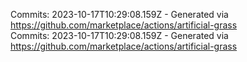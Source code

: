 Commits: 2023-10-17T10:29:08.159Z - Generated via https://github.com/marketplace/actions/artificial-grass
<br>
Commits: 2023-10-17T10:29:08.159Z - Generated via https://github.com/marketplace/actions/artificial-grass
<br>
